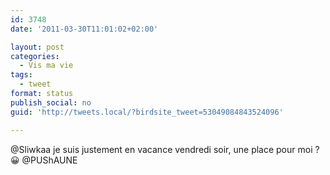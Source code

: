 ```yaml
---
id: 3748
date: '2011-03-30T11:01:02+02:00'

layout: post
categories:
  - Vis ma vie
tags:
  - tweet
format: status
publish_social: no
guid: 'http://tweets.local/?birdsite_tweet=53049084843524096'

---
```


@Sliwkaa je suis justement en vacance vendredi soir, une place pour moi ? 😀 @PUShAUNE